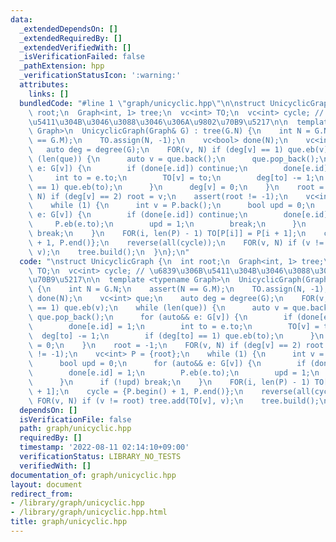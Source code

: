 ```yaml
---
data:
  _extendedDependsOn: []
  _extendedRequiredBy: []
  _extendedVerifiedWith: []
  _isVerificationFailed: false
  _pathExtension: hpp
  _verificationStatusIcon: ':warning:'
  attributes:
    links: []
  bundledCode: "#line 1 \"graph/unicyclic.hpp\"\n\nstruct UnicyclicGraph {\n  int\
    \ root;\n  Graph<int, 1> tree;\n  vc<int> TO;\n  vc<int> cycle; // \u6839\u306B\
    \u5411\u304B\u3046\u3088\u3046\u306A\u9802\u70B9\u5217\n\n  template <typename\
    \ Graph>\n  UnicyclicGraph(Graph& G) : tree(G.N) {\n    int N = G.N;\n    assert(N\
    \ == G.M);\n    TO.assign(N, -1);\n    vc<bool> done(N);\n    vc<int> que;\n \
    \   auto deg = degree(G);\n    FOR(v, N) if (deg[v] == 1) que.eb(v);\n    while\
    \ (len(que)) {\n      auto v = que.back();\n      que.pop_back();\n      for (auto&&\
    \ e: G[v]) {\n        if (done[e.id]) continue;\n        done[e.id] = 1;\n   \
    \     int to = e.to;\n        TO[v] = to;\n        deg[to] -= 1;\n        if (deg[to]\
    \ == 1) que.eb(to);\n      }\n      deg[v] = 0;\n    }\n    root = -1;\n    FOR(v,\
    \ N) if (deg[v] == 2) root = v;\n    assert(root != -1);\n    vc<int> P = {root};\n\
    \    while (1) {\n      int v = P.back();\n      bool upd = 0;\n      for (auto&&\
    \ e: G[v]) {\n        if (done[e.id]) continue;\n        done[e.id] = 1;\n   \
    \     P.eb(e.to);\n        upd = 1;\n        break;\n      }\n      if (!upd)\
    \ break;\n    }\n    FOR(i, len(P) - 1) TO[P[i]] = P[i + 1];\n    cycle = {P.begin()\
    \ + 1, P.end()};\n    reverse(all(cycle));\n    FOR(v, N) if (v != root) tree.add(TO[v],\
    \ v);\n    tree.build();\n  }\n};\n"
  code: "\nstruct UnicyclicGraph {\n  int root;\n  Graph<int, 1> tree;\n  vc<int>\
    \ TO;\n  vc<int> cycle; // \u6839\u306B\u5411\u304B\u3046\u3088\u3046\u306A\u9802\
    \u70B9\u5217\n\n  template <typename Graph>\n  UnicyclicGraph(Graph& G) : tree(G.N)\
    \ {\n    int N = G.N;\n    assert(N == G.M);\n    TO.assign(N, -1);\n    vc<bool>\
    \ done(N);\n    vc<int> que;\n    auto deg = degree(G);\n    FOR(v, N) if (deg[v]\
    \ == 1) que.eb(v);\n    while (len(que)) {\n      auto v = que.back();\n     \
    \ que.pop_back();\n      for (auto&& e: G[v]) {\n        if (done[e.id]) continue;\n\
    \        done[e.id] = 1;\n        int to = e.to;\n        TO[v] = to;\n      \
    \  deg[to] -= 1;\n        if (deg[to] == 1) que.eb(to);\n      }\n      deg[v]\
    \ = 0;\n    }\n    root = -1;\n    FOR(v, N) if (deg[v] == 2) root = v;\n    assert(root\
    \ != -1);\n    vc<int> P = {root};\n    while (1) {\n      int v = P.back();\n\
    \      bool upd = 0;\n      for (auto&& e: G[v]) {\n        if (done[e.id]) continue;\n\
    \        done[e.id] = 1;\n        P.eb(e.to);\n        upd = 1;\n        break;\n\
    \      }\n      if (!upd) break;\n    }\n    FOR(i, len(P) - 1) TO[P[i]] = P[i\
    \ + 1];\n    cycle = {P.begin() + 1, P.end()};\n    reverse(all(cycle));\n   \
    \ FOR(v, N) if (v != root) tree.add(TO[v], v);\n    tree.build();\n  }\n};\n"
  dependsOn: []
  isVerificationFile: false
  path: graph/unicyclic.hpp
  requiredBy: []
  timestamp: '2022-08-11 02:14:10+09:00'
  verificationStatus: LIBRARY_NO_TESTS
  verifiedWith: []
documentation_of: graph/unicyclic.hpp
layout: document
redirect_from:
- /library/graph/unicyclic.hpp
- /library/graph/unicyclic.hpp.html
title: graph/unicyclic.hpp
---
```

